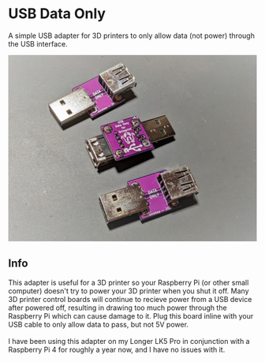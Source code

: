 # USB Data Only
A simple USB adapter for 3D printers to only allow data (not power) through the USB interface.

![pic](pic.jpg)

## Info
This adapter is useful for a 3D printer so your Raspberry Pi (or other small computer) doesn't try to power your 3D printer when you shut it off. Many 3D printer control boards will continue to recieve power from a USB device after powered off, resulting in drawing too much power through the Raspberry Pi which can cause damage to it. Plug this board inline with your USB cable to only allow data to pass, but not 5V power.
\
\
I have been using this adapter on my Longer LK5 Pro in conjunction with a Raspberry Pi 4 for roughly a year now, and I have no issues with it. 
